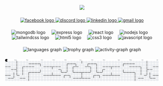 <div align="center">
  <img height="200" src="https://media0.giphy.com/media/v1.Y2lkPTc5MGI3NjExdWJ1cW5wYnI3bWdqeDk5ZWk4c2N6Zmp6YzU1ZXhmaTM4MmFnNXh1YyZlcD12MV9pbnRlcm5hbF9naWZfYnlfaWQmY3Q9Zw/znFOMXuHVkV36qzdbJ/giphy.gif"  />
</div>

###

<div align="center">
  <a href="https://www.facebook.com/ivanbarrero23" target="_blank">
    <img src="https://img.shields.io/static/v1?message=Facebook&logo=facebook&label=&color=1877F2&logoColor=white&labelColor=&style=for-the-badge" height="30" alt="facebook logo"  />
  </a>
  <a href="https://discord.com/users/kenshiin0494" target="_blank">
    <img src="https://img.shields.io/static/v1?message=Discord&logo=discord&label=&color=7289DA&logoColor=white&labelColor=&style=for-the-badge" height="30" alt="discord logo"  />
  </a>
  <a href="https://www.linkedin.com/in/lance-ivan-gil-fernandez-67bb02268/" target="_blank">
    <img src="https://img.shields.io/static/v1?message=LinkedIn&logo=linkedin&label=&color=0077B5&logoColor=white&labelColor=&style=for-the-badge" height="30" alt="linkedin logo"  />
  </a>
  <a href="fernandezlanceivangil@gmail.com" target="_blank">
    <img src="https://img.shields.io/static/v1?message=Gmail&logo=gmail&label=&color=D14836&logoColor=white&labelColor=&style=for-the-badge" height="30" alt="gmail logo"  />
  </a>
</div>

###

<div align="center">
  <img src="https://skillicons.dev/icons?i=mongodb" height="45" alt="mongodb logo"  />
  <img width="12" />
  <img src="https://skillicons.dev/icons?i=express" height="45" alt="express logo"  />
  <img width="12" />
  <img src="https://skillicons.dev/icons?i=react" height="45" alt="react logo"  />
  <img width="12" />
  <img src="https://skillicons.dev/icons?i=nodejs" height="45" alt="nodejs logo"  />
  <img width="12" />
  <img src="https://skillicons.dev/icons?i=tailwind" height="45" alt="tailwindcss logo"  />
  <img width="12" />
  <img src="https://skillicons.dev/icons?i=html" height="45" alt="html5 logo"  />
  <img width="12" />
  <img src="https://skillicons.dev/icons?i=css" height="45" alt="css3 logo"  />
  <img width="12" />
  <img src="https://skillicons.dev/icons?i=js" height="45" alt="javascript logo"  />
</div>

###

<div align="center">
  <img src="https://github-readme-stats.vercel.app/api/top-langs?username=kenshiin1123&locale=en&hide_title=true&layout=compact&card_width=320&langs_count=6&theme=codeSTACKr&hide_border=true&order=2" height="180" alt="languages graph"  />
  <img src="https://github-profile-trophy.vercel.app?username=kenshiin1123&theme=onestar&column=4&row=1&margin-w=8&margin-h=8&no-bg=false&no-frame=false&order=4" height="150" alt="trophy graph"  />
  <img src="https://github-readme-activity-graph.vercel.app/graph?username=kenshiin1123&radius=0&theme=elegant&area=true&order=5&hide_border=true&hide_title=false&custom_title=Contribution%20Graph" height="200" alt="activity-graph graph"  />
</div>

###

<picture>
  <source media="(prefers-color-scheme: dark)" srcset="https://raw.githubusercontent.com/kenshiin1123/kenshiin1123/output/pacman-contribution-graph-dark.svg">
  <source media="(prefers-color-scheme: light)" srcset="https://raw.githubusercontent.com/kenshiin1123/kenshiin1123/output/pacman-contribution-graph.svg">
  <img alt="pacman contribution graph" src="https://raw.githubusercontent.com/kenshiin1123/kenshiin1123/output/pacman-contribution-graph.svg">
</picture>

###
